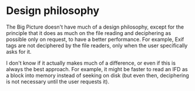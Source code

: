 # Design philosophy #

The Big Picture doesn't have much of a design philosophy, except for the principle that it does as much on the file reading and deciphering as possible only on request, to have a better performance. For example, Exif tags are not deciphered by the file readers, only when the user specifically asks for it.

I don't know if it actually makes much of a difference, or even if this is always the best approach. For example, it might be faster to read an IFD as a block into memory instead of seeking on disk (but even then, deciphering is not necessary until the user requests it).